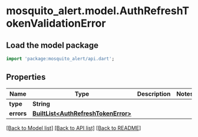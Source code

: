 # mosquito_alert.model.AuthRefreshTokenValidationError

## Load the model package
```dart
import 'package:mosquito_alert/api.dart';
```

## Properties
Name | Type | Description | Notes
------------ | ------------- | ------------- | -------------
**type** | **String** |  | 
**errors** | [**BuiltList&lt;AuthRefreshTokenError&gt;**](AuthRefreshTokenError.md) |  | 

[[Back to Model list]](../README.md#documentation-for-models) [[Back to API list]](../README.md#documentation-for-api-endpoints) [[Back to README]](../README.md)


